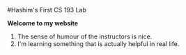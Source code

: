 

#Hashim's First CS 193 Lab



**Welcome to my website**

1. The sense of humour of the instructors is nice.
2. I'm learning something that is actually helpful in real life.
  


